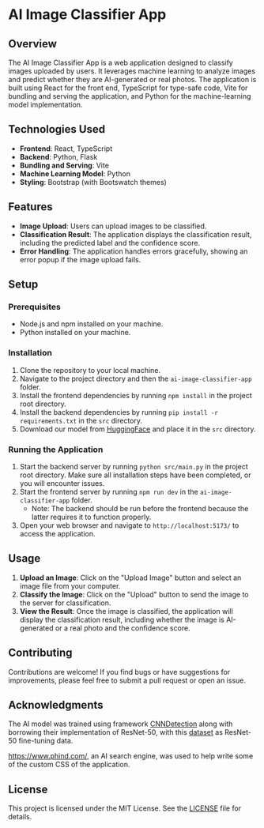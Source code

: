 # AI Image Classifier App

## Overview

The AI Image Classifier App is a web application designed to classify images uploaded by users. It leverages machine learning to analyze images and predict whether they are AI-generated or real photos. The application is built using React for the front end, TypeScript for type-safe code, Vite for bundling and serving the application, and Python for the machine-learning model implementation.

## Technologies Used

- **Frontend**: React, TypeScript
- **Backend**: Python, Flask
- **Bundling and Serving**: Vite
- **Machine Learning Model**: Python
- **Styling**: Bootstrap (with Bootswatch themes)

## Features

- **Image Upload**: Users can upload images to be classified.
- **Classification Result**: The application displays the classification result, including the predicted label and the confidence score.
- **Error Handling**: The application handles errors gracefully, showing an error popup if the image upload fails.

## Setup

### Prerequisites

- Node.js and npm installed on your machine.
- Python installed on your machine.

### Installation

1. Clone the repository to your local machine.
2. Navigate to the project directory and then the `ai-image-classifier-app` folder.
3. Install the frontend dependencies by running `npm install` in the project root directory.
4. Install the backend dependencies by running `pip install -r requirements.txt` in the `src` directory.
5. Download our model from [HuggingFace](https://huggingface.co/AaronStudent/CAP6610_Final_Project_Model_AI_Image_Classifier/resolve/main/model_epoch_best.pth?download=true) and place it in the `src` directory.

### Running the Application

1. Start the backend server by running `python src/main.py` in the project root directory. Make sure all installation steps have been completed, or you will encounter issues.
2. Start the frontend server by running `npm run dev` in the `ai-image-classifier-app` folder.
   - Note: The backend should be run before the frontend because the latter requires it to function properly.
4. Open your web browser and navigate to `http://localhost:5173/` to access the application.

## Usage

1. **Upload an Image**: Click on the "Upload Image" button and select an image file from your computer.
2. **Classify the Image**: Click on the "Upload" button to send the image to the server for classification.
3. **View the Result**: Once the image is classified, the application will display the classification result, including whether the image is AI-generated or a real photo and the confidence score.

## Contributing

Contributions are welcome! If you find bugs or have suggestions for improvements, please feel free to submit a pull request or open an issue.

## Acknowledgments

The AI model was trained using framework [CNNDetection](https://github.com/peterwang512/CNNDetection) along with borrowing their implementation of ResNet-50, with this [dataset](https://universe.roboflow.com/itml-project/itml-final-project-ai-versus-non-ai-dataset/browse?queryText=&pageSize=50&startingIndex=0&browseQuery=true) as ResNet-50 fine-tuning data. 

https://www.phind.com/, an AI search engine, was used to help write some of the custom CSS of the application.


## License

This project is licensed under the MIT License. See the [LICENSE](LICENSE) file for details.
